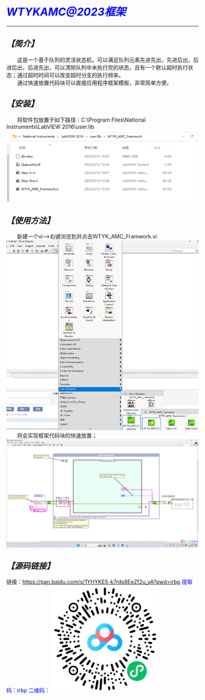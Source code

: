 # <font color=blue>***WTYKAMC@2023框架***</font>
------
## *【简介】*
&emsp;&emsp;这是一个基于队列的灵活状态机，可以满足队列元素先进先出，先进后出，后进后出，后进先出，可以清除队列中未执行完的状态，且有一个默认超时执行状态；通过超时时间可以改变超时分支的执行频率。   
&emsp;&emsp;通过快速放置代码块可以直接应用程序框架模板，非常简单方便。<br>
## *【安装】*
&emsp;&emsp;将软件包放置于如下路径：C:\Program Files\National Instruments\LabVIEW 2016\user.lib
![](/imgs/0.png)
 ## *【使用方法】*
&emsp;&emsp;新建一个vi——>右键浏览到并点击WTYK_AMC_Framwork.vi
![](/imgs/1.png)
&emsp;&emsp;将会实现框架代码块的快速放置；
![](/imgs/2.png)
## *【源码链接】*
链接：<font color=blue>https://pan.baidu.com/s/1YHYKE5-k7rds8EeZf2u_vA?pwd=irbp
提取码：irbp
二维码：
![](/imgs/3.png)
